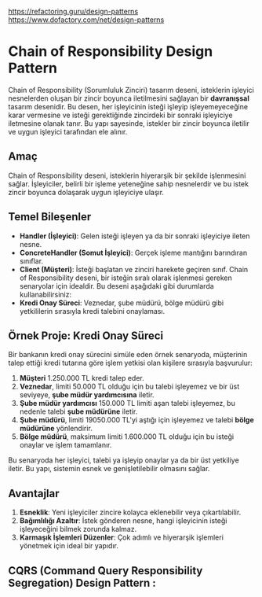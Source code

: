 https://refactoring.guru/design-patterns
https://www.dofactory.com/net/design-patterns 
   
 # Chain of Responsibility Design Pattern    
Chain of Responsibility (Sorumluluk Zinciri) tasarım deseni, isteklerin işleyici nesnelerden oluşan bir zincir boyunca iletilmesini sağlayan bir **davranışsal** tasarım desenidir. Bu desen, her işleyicinin isteği işleyip işleyemeyeceğine karar vermesine ve isteği gerektiğinde zincirdeki bir sonraki işleyiciye iletmesine olanak tanır. Bu yapı sayesinde, istekler bir zincir boyunca iletilir ve uygun işleyici tarafından ele alınır.
## Amaç    
Chain of Responsibility deseni, isteklerin hiyerarşik bir şekilde işlenmesini sağlar. İşleyiciler, belirli bir işleme yeteneğine sahip nesnelerdir ve bu istek zincir boyunca dolaşarak uygun işleyiciye ulaşır.
## Temel Bileşenler 
- **Handler (İşleyici)**: Gelen isteği işleyen ya da bir sonraki işleyiciye ileten nesne.
- **ConcreteHandler (Somut İşleyici)**: Gerçek işleme mantığını barındıran sınıflar.
- **Client (Müşteri)**: İsteği başlatan ve zinciri harekete geçiren sınıf.
Chain of Responsibility deseni, bir isteğin sıralı olarak işlenmesi gereken senaryolar için idealdir. Bu deseni aşağıdaki gibi durumlarda kullanabilirsiniz:
- **Kredi Onay Süreci**: Veznedar, şube müdürü, bölge müdürü gibi yetkililerin sırasıyla kredi talebini onaylaması.
## Örnek Proje: Kredi Onay Süreci 
 
Bir bankanın kredi onay sürecini simüle eden örnek senaryoda, müşterinin talep ettiği kredi tutarına göre işlem yetkisi olan kişilere sırasıyla başvurulur:

1. **Müşteri** 1.250.000 TL kredi talep eder.
2. **Veznedar**, limiti 50.000 TL olduğu için bu talebi işleyemez ve bir üst seviyeye, **şube müdür yardımcısına** iletir.
3. **Şube müdür yardımcısı** 150.000 TL limiti aşan talebi işleyemez, bu nedenle talebi **şube müdürüne** iletir.
4. **Şube müdürü**, limiti 19050.000 TL'yi aştığı için işleyemez ve talebi **bölge müdürüne** yönlendirir.
5. **Bölge müdürü**, maksimum limiti 1.600.000 TL olduğu için bu isteği onaylar ve işlem tamamlanır.

Bu senaryoda her işleyici, talebi ya işleyip onaylar ya da bir üst yetkiliye iletir. Bu yapı, sistemin esnek ve genişletilebilir olmasını sağlar.

## Avantajlar

1. **Esneklik**: Yeni işleyiciler zincire kolayca eklenebilir veya çıkartılabilir.
2. **Bağımlılığı Azaltır**: İstek gönderen nesne, hangi işleyicinin isteği işleyeceğini bilmek zorunda kalmaz.
3. **Karmaşık İşlemleri Düzenler**: Çok adımlı ve hiyerarşik işlemleri yönetmek için ideal bir yapıdır.

## CQRS (Command Query Responsibility Segregation) Design Pattern :
